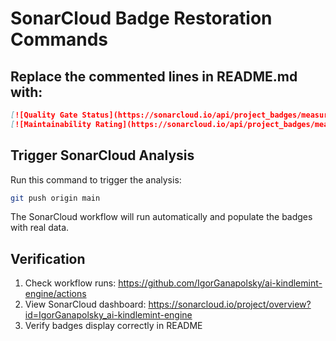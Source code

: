 # SonarCloud Badge Restoration Commands

## Replace the commented lines in README.md with:

```markdown
[![Quality Gate Status](https://sonarcloud.io/api/project_badges/measure?project=IgorGanapolsky_ai-kindlemint-engine&metric=alert_status)](https://sonarcloud.io/summary/new_code?id=IgorGanapolsky_ai-kindlemint-engine)
[![Maintainability Rating](https://sonarcloud.io/api/project_badges/measure?project=IgorGanapolsky_ai-kindlemint-engine&metric=sqale_rating)](https://sonarcloud.io/summary/new_code?id=IgorGanapolsky_ai-kindlemint-engine)
```

## Trigger SonarCloud Analysis

Run this command to trigger the analysis:
```bash
git push origin main
```

The SonarCloud workflow will run automatically and populate the badges with real data.

## Verification

1. Check workflow runs: https://github.com/IgorGanapolsky/ai-kindlemint-engine/actions
2. View SonarCloud dashboard: https://sonarcloud.io/project/overview?id=IgorGanapolsky_ai-kindlemint-engine
3. Verify badges display correctly in README

